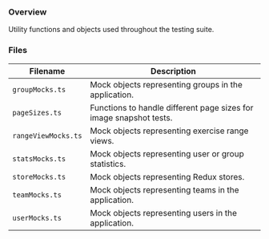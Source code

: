 ### Overview

Utility functions and objects used throughout the testing suite.

### Files

| Filename              | Description                                                                                 |
|-----------------------|---------------------------------------------------------------------------------------------|
| `groupMocks.ts`       | Mock objects representing groups in the application.                                        |
| `pageSizes.ts`        | Functions to handle different page sizes for image snapshot tests.                          |
| `rangeViewMocks.ts`   | Mock objects representing exercise range views.                                             |
| `statsMocks.ts`       | Mock objects representing user or group statistics.                                         |
| `storeMocks.ts`       | Mock objects representing Redux stores.                                                     |
| `teamMocks.ts`        | Mock objects representing teams in the application.                                         |
| `userMocks.ts`        | Mock objects representing users in the application.                                         |